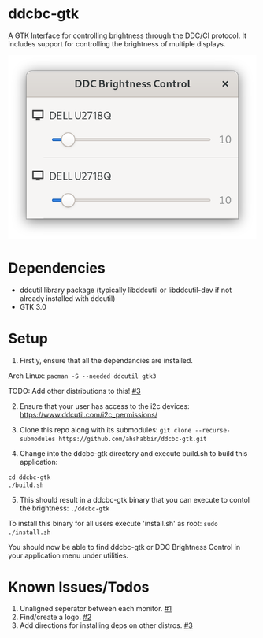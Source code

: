 # ddcbc-gtk
A GTK Interface for controlling brightness through the DDC/CI protocol. It includes support for controlling the brightness of multiple displays.

![ddcbc-gtk screenshot](https://raw.githubusercontent.com/ahshabbir/ddcbc-gtk/master/ddcbc-screenshot.png)

# Dependencies
- ddcutil library package (typically libddcutil or libddcutil-dev if not already installed with ddcutil)
- GTK 3.0

# Setup

1. Firstly, ensure that all the dependancies are installed.

Arch Linux:
`pacman -S --needed ddcutil gtk3`

TODO: Add other distributions to this! [#3](../../issues/3)

2. Ensure that your user has access to the i2c devices:
https://www.ddcutil.com/i2c_permissions/

3. Clone this repo along with its submodules:
`git clone --recurse-submodules https://github.com/ahshabbir/ddcbc-gtk.git`

4. Change into the ddcbc-gtk directory and execute build.sh to build this application:
```
cd ddcbc-gtk
./build.sh
```

5. This should result in a ddcbc-gtk binary that you can execute to contol the brightness:
`./ddcbc-gtk`

To install this binary for all users execute 'install.sh' as root:
`sudo ./install.sh`

You should now be able to find ddcbc-gtk or DDC Brightness Control in your application menu under utilities.

# Known Issues/Todos

1. Unaligned seperator between each monitor. [#1](../../issues/1)
2. Find/create a logo. [#2](../../issues/2)
3. Add directions for installing deps on other distros. [#3](../../issues/3)
